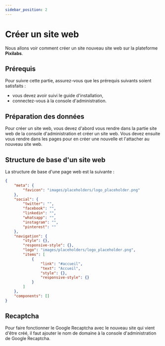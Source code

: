 ```yaml
---
sidebar_position: 2
---
```


# Créer un site web

Nous allons voir comment créer un site nouveau site web sur la plateforme **Pixilabs**.

## Prérequis

Pour suivre cette partie, assurez-vous que les prérequis suivants soient satisfaits :

- vous devez avoir suivi le guide d'installation,
- connectez-vous à la console d'administration.

## Préparation des données

Pour créer un site web, vous devez d'abord vous rendre dans la partie site web de la console d'administration et créer un site web. Vous devez ensuite vous rendre dans les pages pour en créer une nouvelle et l'attacher au nouveau site web.

## Structure de base d'un site web

La structure de base d'une page web est la suivante :

```json
{
    "meta": {
        "favicon": "images/placeholders/logo_placeholder.png"
    },
    "social": {
        "twitter": "",
        "facebook": "",
        "linkedin": "",
        "whatsapp": "",
        "instagram": "",
        "pinterest": ""
    },
    "navigation": {
        "style": {},
        "responsive-style": {},
        "logo": "images/placeholders/logo_placeholder.png",
        "items": [
            {
                "link": "#accueil",
                "text": "Accueil",
                "style": {},
                "responsive-style": {}
            }
        ]
    },
    "components": []
}
```

## Recaptcha

Pour faire fonctionner le Google Recaptcha avec le nouveau site qui vient d'être créé, il faut ajouter le nom de domaine à la console d'administration de Google Recaptcha.

